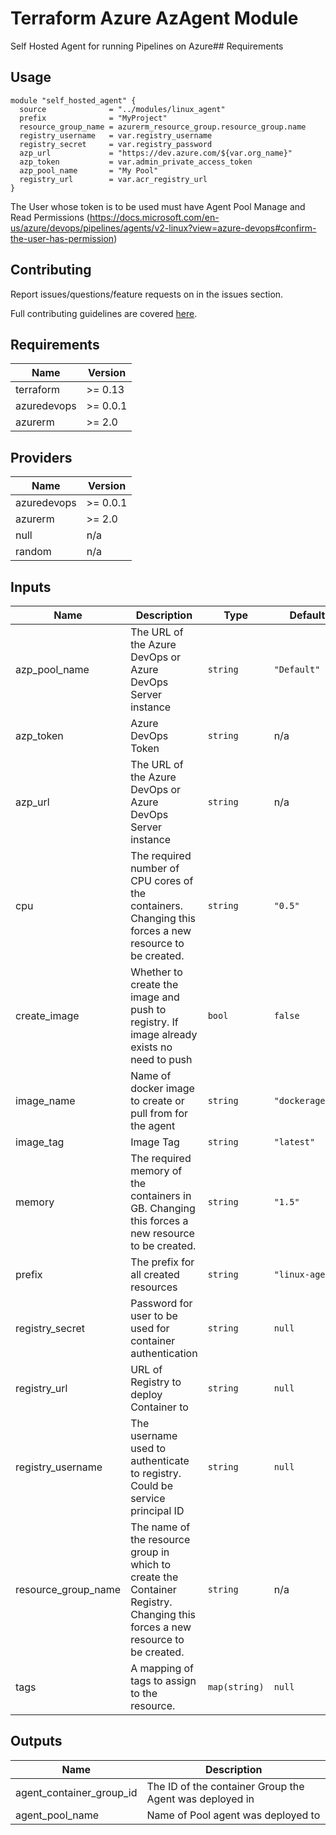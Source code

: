 # Terraform Azure AzAgent Module

Self Hosted Agent for running Pipelines on Azure## Requirements

## Usage

```hcl
module "self_hosted_agent" {
  source              = "../modules/linux_agent"
  prefix              = "MyProject"
  resource_group_name = azurerm_resource_group.resource_group.name
  registry_username   = var.registry_username
  registry_secret     = var.registry_password
  azp_url             = "https://dev.azure.com/${var.org_name}"
  azp_token           = var.admin_private_access_token
  azp_pool_name       = "My Pool"
  registry_url        = var.acr_registry_url
}
```
The User whose token is to be used must have Agent Pool Manage and Read Permissions (https://docs.microsoft.com/en-us/azure/devops/pipelines/agents/v2-linux?view=azure-devops#confirm-the-user-has-permission)

## Contributing

Report issues/questions/feature requests on in the issues section.

Full contributing guidelines are covered [here](CONTRIBUTING.md).

<!-- BEGINNING OF PRE-COMMIT-TERRAFORM DOCS HOOK -->
## Requirements

| Name | Version |
|------|---------|
| terraform | >= 0.13 |
| azuredevops | >= 0.0.1 |
| azurerm | >= 2.0 |

## Providers

| Name | Version |
|------|---------|
| azuredevops | >= 0.0.1 |
| azurerm | >= 2.0 |
| null | n/a |
| random | n/a |

## Inputs

| Name | Description | Type | Default | Required |
|------|-------------|------|---------|:--------:|
| azp\_pool\_name | The URL of the Azure DevOps or Azure DevOps Server instance | `string` | `"Default"` | no |
| azp\_token | Azure DevOps Token | `string` | n/a | yes |
| azp\_url | The URL of the Azure DevOps or Azure DevOps Server instance | `string` | n/a | yes |
| cpu | The required number of CPU cores of the containers. Changing this forces a new resource to be created. | `string` | `"0.5"` | no |
| create\_image | Whether to create the image and push to registry. If image already exists no need to push | `bool` | `false` | no |
| image\_name | Name of docker image to create or pull from for the agent | `string` | `"dockeragent"` | no |
| image\_tag | Image Tag | `string` | `"latest"` | no |
| memory | The required memory of the containers in GB. Changing this forces a new resource to be created. | `string` | `"1.5"` | no |
| prefix | The prefix for all created resources | `string` | `"linux-agent"` | no |
| registry\_secret | Password for user to be used for container authentication | `string` | `null` | no |
| registry\_url | URL of Registry to deploy Container to | `string` | `null` | no |
| registry\_username | The username used to authenticate to registry. Could be service principal ID | `string` | `null` | no |
| resource\_group\_name | The name of the resource group in which to create the Container Registry. Changing this forces a new resource to be created. | `string` | n/a | yes |
| tags | A mapping of tags to assign to the resource. | `map(string)` | `null` | no |

## Outputs

| Name | Description |
|------|-------------|
| agent\_container\_group\_id | The ID of the container Group the Agent was deployed in |
| agent\_pool\_name | Name of Pool agent was deployed to |

<!-- END OF PRE-COMMIT-TERRAFORM DOCS HOOK -->
